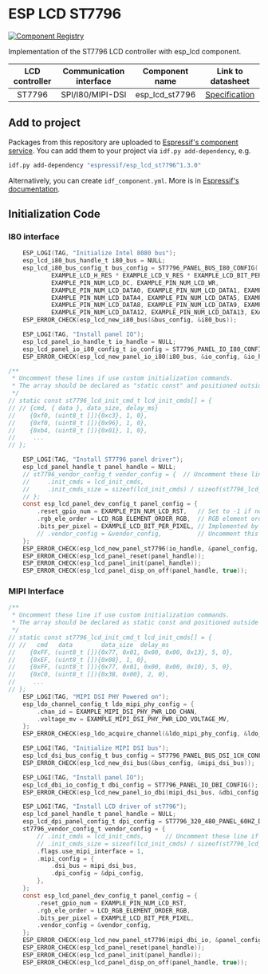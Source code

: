 # ESP LCD ST7796

[![Component Registry](https://components.espressif.com/components/espressif/esp_lcd_st7796/badge.svg)](https://components.espressif.com/components/espressif/esp_lcd_st7796)

Implementation of the ST7796 LCD controller with esp_lcd component.

| LCD controller | Communication interface | Component name | Link to datasheet |
| :------------: | :---------------------: | :------------: | :---------------: |
| ST7796         | SPI/I80/MIPI-DSI                 | esp_lcd_st7796 | [Specification](https://www.displayfuture.com/Display/datasheet/controller/ST7796s.pdf) |

## Add to project

Packages from this repository are uploaded to [Espressif's component service](https://components.espressif.com/).
You can add them to your project via `idf.py add-dependency`, e.g.

```bash
idf.py add-dependency "espressif/esp_lcd_st7796^1.3.0"
```

Alternatively, you can create `idf_component.yml`. More is in [Espressif's documentation](https://docs.espressif.com/projects/esp-idf/en/latest/esp32/api-guides/tools/idf-component-manager.html).

## Initialization Code

### I80 interface

```c
    ESP_LOGI(TAG, "Initialize Intel 8080 bus");
    esp_lcd_i80_bus_handle_t i80_bus = NULL;
    esp_lcd_i80_bus_config_t bus_config = ST7796_PANEL_BUS_I80_CONFIG(
            EXAMPLE_LCD_H_RES * EXAMPLE_LCD_V_RES * EXAMPLE_LCD_BIT_PER_PIXEL / 8, EXAMPLE_LCD_DATA_WIDTH,
            EXAMPLE_PIN_NUM_LCD_DC, EXAMPLE_PIN_NUM_LCD_WR,
            EXAMPLE_PIN_NUM_LCD_DATA0, EXAMPLE_PIN_NUM_LCD_DATA1, EXAMPLE_PIN_NUM_LCD_DATA2, EXAMPLE_PIN_NUM_LCD_DATA3,
            EXAMPLE_PIN_NUM_LCD_DATA4, EXAMPLE_PIN_NUM_LCD_DATA5, EXAMPLE_PIN_NUM_LCD_DATA6, EXAMPLE_PIN_NUM_LCD_DATA7,
            EXAMPLE_PIN_NUM_LCD_DATA8, EXAMPLE_PIN_NUM_LCD_DATA9, EXAMPLE_PIN_NUM_LCD_DATA10, EXAMPLE_PIN_NUM_LCD_DATA11,
            EXAMPLE_PIN_NUM_LCD_DATA12, EXAMPLE_PIN_NUM_LCD_DATA13, EXAMPLE_PIN_NUM_LCD_DATA14, EXAMPLE_PIN_NUM_LCD_DATA15);
    ESP_ERROR_CHECK(esp_lcd_new_i80_bus(&bus_config, &i80_bus));

    ESP_LOGI(TAG, "Install panel IO");
    esp_lcd_panel_io_handle_t io_handle = NULL;
    esp_lcd_panel_io_i80_config_t io_config = ST7796_PANEL_IO_I80_CONFIG(EXAMPLE_PIN_NUM_LCD_CS, example_callback, &example_callback_ctx);
    ESP_ERROR_CHECK(esp_lcd_new_panel_io_i80(i80_bus, &io_config, &io_handle));

/**
 * Uncomment these lines if use custom initialization commands.
 * The array should be declared as "static const" and positioned outside the function.
 */
// static const st7796_lcd_init_cmd_t lcd_init_cmds[] = {
// // {cmd, { data }, data_size, delay_ms}
//    {0xf0, (uint8_t []){0xc3}, 1, 0},
//    {0xf0, (uint8_t []){0x96}, 1, 0},
//    {0xb4, (uint8_t []){0x01}, 1, 0},
//     ...
// };

    ESP_LOGI(TAG, "Install ST7796 panel driver");
    esp_lcd_panel_handle_t panel_handle = NULL;
    // st7796_vendor_config_t vendor_config = {  // Uncomment these lines if use custom initialization commands
    //     .init_cmds = lcd_init_cmds,
    //     .init_cmds_size = sizeof(lcd_init_cmds) / sizeof(st7796_lcd_init_cmd_t),
    // };
    const esp_lcd_panel_dev_config_t panel_config = {
        .reset_gpio_num = EXAMPLE_PIN_NUM_LCD_RST,   // Set to -1 if not use
        .rgb_ele_order = LCD_RGB_ELEMENT_ORDER_RGB,  // RGB element order: R-G-B
        .bits_per_pixel = EXAMPLE_LCD_BIT_PER_PIXEL, // Implemented by LCD command `3Ah` (16/18/24)
        // .vendor_config = &vendor_config,          // Uncomment this line if use custom initialization commands
    };
    ESP_ERROR_CHECK(esp_lcd_new_panel_st7796(io_handle, &panel_config, &panel_handle));
    ESP_ERROR_CHECK(esp_lcd_panel_reset(panel_handle));
    ESP_ERROR_CHECK(esp_lcd_panel_init(panel_handle));
    ESP_ERROR_CHECK(esp_lcd_panel_disp_on_off(panel_handle, true));
```

### MIPI Interface

```c
/**
 * Uncomment these line if use custom initialization commands.
 * The array should be declared as static const and positioned outside the function.
 */
// static const st7796_lcd_init_cmd_t lcd_init_cmds[] = {
// //   cmd   data        data_size  delay_ms
//    {0xFF, (uint8_t []){0x77, 0x01, 0x00, 0x00, 0x13}, 5, 0},
//    {0xEF, (uint8_t []){0x08}, 1, 0},
//    {0xFF, (uint8_t []){0x77, 0x01, 0x00, 0x00, 0x10}, 5, 0},
//    {0xC0, (uint8_t []){0x3B, 0x00}, 2, 0},
//     ...
// };
    ESP_LOGI(TAG, "MIPI DSI PHY Powered on");
    esp_ldo_channel_config_t ldo_mipi_phy_config = {
        .chan_id = EXAMPLE_MIPI_DSI_PHY_PWR_LDO_CHAN,
        .voltage_mv = EXAMPLE_MIPI_DSI_PHY_PWR_LDO_VOLTAGE_MV,
    };
    ESP_ERROR_CHECK(esp_ldo_acquire_channel(&ldo_mipi_phy_config, &ldo_mipi_phy));

    ESP_LOGI(TAG, "Initialize MIPI DSI bus");
    esp_lcd_dsi_bus_config_t bus_config = ST7796_PANEL_BUS_DSI_1CH_CONFIG();
    ESP_ERROR_CHECK(esp_lcd_new_dsi_bus(&bus_config, &mipi_dsi_bus));

    ESP_LOGI(TAG, "Install panel IO");
    esp_lcd_dbi_io_config_t dbi_config = ST7796_PANEL_IO_DBI_CONFIG();
    ESP_ERROR_CHECK(esp_lcd_new_panel_io_dbi(mipi_dsi_bus, &dbi_config, &mipi_dbi_io));

    ESP_LOGI(TAG, "Install LCD driver of st7796");
    esp_lcd_panel_handle_t panel_handle = NULL;
    esp_lcd_dpi_panel_config_t dpi_config = ST7796_320_480_PANEL_60HZ_DPI_CONFIG(EXAMPLE_MIPI_DPI_PX_FORMAT);
    st7796_vendor_config_t vendor_config = {
        // .init_cmds = lcd_init_cmds,      // Uncomment these line if use custom initialization commands
        // .init_cmds_size = sizeof(lcd_init_cmds) / sizeof(st7796_lcd_init_cmd_t),
        .flags.use_mipi_interface = 1,
        .mipi_config = {
            .dsi_bus = mipi_dsi_bus,
            .dpi_config = &dpi_config,
        },
    };
    const esp_lcd_panel_dev_config_t panel_config = {
        .reset_gpio_num = EXAMPLE_PIN_NUM_LCD_RST,
        .rgb_ele_order = LCD_RGB_ELEMENT_ORDER_RGB,
        .bits_per_pixel = EXAMPLE_LCD_BIT_PER_PIXEL,
        .vendor_config = &vendor_config,
    };
    ESP_ERROR_CHECK(esp_lcd_new_panel_st7796(mipi_dbi_io, &panel_config, &panel_handle));
    ESP_ERROR_CHECK(esp_lcd_panel_reset(panel_handle));
    ESP_ERROR_CHECK(esp_lcd_panel_init(panel_handle));
    ESP_ERROR_CHECK(esp_lcd_panel_disp_on_off(panel_handle, true));
```
